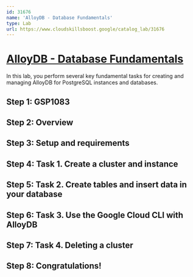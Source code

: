 ```yaml
---
id: 31676
name: 'AlloyDB - Database Fundamentals'
type: Lab
url: https://www.cloudskillsboost.google/catalog_lab/31676
---
```


# [AlloyDB - Database Fundamentals](https://www.cloudskillsboost.google/catalog_lab/31676)

In this lab, you perform several key fundamental tasks for creating and managing AlloyDB for PostgreSQL instances and databases.

## Step 1: GSP1083

## Step 2: Overview

## Step 3: Setup and requirements

## Step 4: Task 1. Create a cluster and instance

## Step 5: Task 2. Create tables and insert data in your database

## Step 6: Task 3. Use the Google Cloud CLI with AlloyDB

## Step 7: Task 4. Deleting a cluster

## Step 8: Congratulations!
